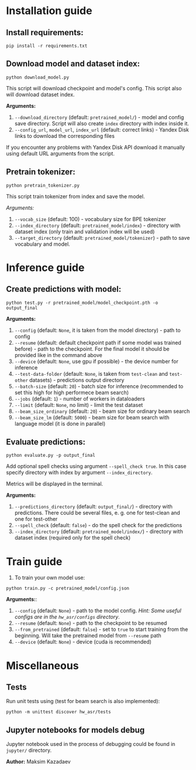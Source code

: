 # Installation guide

## Install requirements:

```shell
pip install -r requirements.txt
```

## Download model and dataset index:

```shell
python download_model.py
```

This script will download checkpoint and model's config. This script also will download dataset index.

**Arguments:**
1. `--download_directory` (default: `pretrained_model/`) - model and config save directory. Script will also create `index` directory with index inside it.
1. `--config_url`, `model_url`, `index_url` (default: correct links) - Yandex Disk links to download the corresponding files

If you encounter any problems with Yandex Disk API download it manually using default URL arguments from the script.

## Pretrain tokenizer:

```shell
python pretrain_tokenizer.py
```
This script train tokenizer from index and save the model.

**Arguments*:*
1. `--vocab_size` (default: 100) - vocabulary size for BPE tokenizer
1. `--index_directory` (default: `pretrained_model/index`) - directory with dataset index (only train and validation index will be used)
1. `--target_directory` (default: `pretrained_model/tokenizer`) - path to save vocabulary and model.

# Inference guide

## Create predictions with model:

```shell
python test.py -r pretrained_model/model_checkpoint.pth -o output_final
```

**Arguments:**
1. `--config` (default: `None`, it is taken from the model directory) - path to config
1. `--resume` (default: default checkpoint path if some model was trained before) - path to the checkpoint. For the final model it should be provided like in the command above
1. `--device` (default: `None`, use gpu if possible) - the device number for inference
1. `--test-data-folder` (default: `None`, is taken from `test-clean` and `test-other` datasets) - predictions output directory
1. `--batch-size` (default: `20`) - batch size for inference (recommended to set this high for high performece beam search)
1. `--jobs` (default: `1`) - number of workers in dataloaders
1. `--limit` (default: `None`, no limit) - limit the test dataset
1. `--beam_size_ordinary` (default: `20`) - beam size for ordinary beam search
1. `--beam_size_lm` (default: `5000`) - beam size for beam search with language model (it is done in parallel)

## Evaluate predictions:

```shell
python evaluate.py -p output_final
```
Add optional spell checks using argument `--spell_check true`. In this case specify directory with index by argument `--index_directory`.

Metrics will be displayed in the terminal.

**Arguments:**
1. `--predictions_directory` (default: `output_final/`) - directory with predictions. There could be several files, e. g. one for test-clean and one for test-other
1. `--spell_check` (default: `false`) - do the spell check for the predictions
1. `--index_directory` (default: `pretrained_model/index/`) - directory with dataset index (required only for the spell check)


# Train guide

1. To train your own model use:

```shell
python train.py -c pretrained_model/config.json
```

**Arguments:**:
1. `--config` (default: `None`) - path to the model config. _Hint: Some useful configs are in the `hw_asr/configs` directory_.
1. `--resume` (default: `None`) - path to the checkpoint to be resumed
1. `--from_pretrained` (default: `false`) - set to `true` to start training from the beginning. Will take the pretrained model from `--resume` path
1. `--device` (default: `None`) - device (cuda is recommended)

# Miscellaneous

## Tests

Run unit tests using (test for beam search is also implemented):
```shell
python -m unittest discover hw_asr/tests
```

## Jupyter notebooks for models debug

Jupyter notebook used in the process of debugging could be found in `jupyter/` directory.

**Author:** Maksim Kazadaev